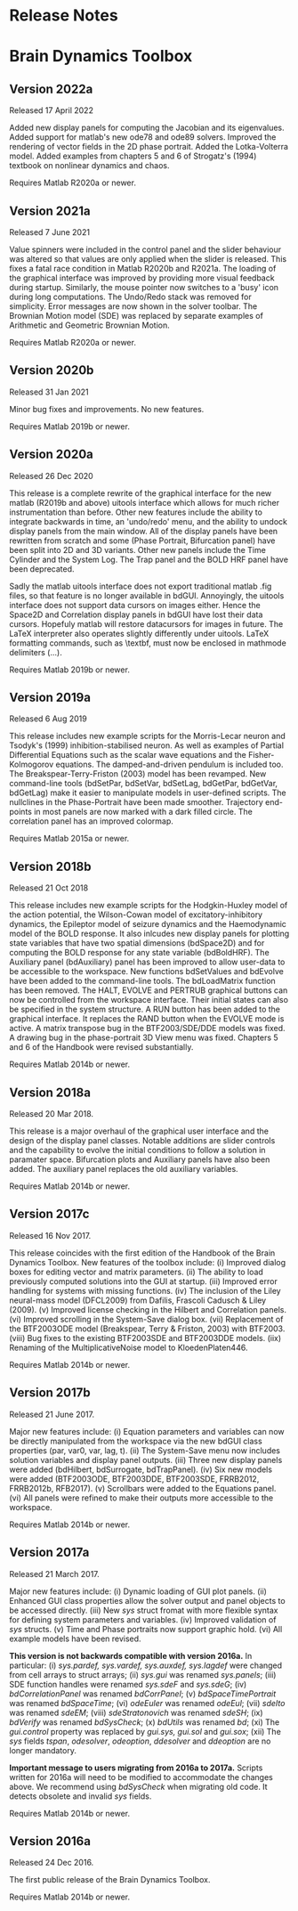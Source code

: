 # Release Notes
# Brain Dynamics Toolbox

## Version 2022a
Released 17 April 2022

Added new display panels for computing the Jacobian and its eigenvalues. Added support for matlab's new ode78 and ode89 solvers. Improved the rendering of vector fields in the 2D phase portrait. Added the Lotka-Volterra model. Added examples from chapters 5 and 6 of Strogatz's (1994) textbook on nonlinear dynamics and chaos.

Requires Matlab R2020a or newer.


## Version 2021a
Released 7 June 2021

Value spinners were included in the control panel and the slider behaviour was altered so that values are only applied when the slider is released. This fixes a fatal race condition in Matlab R2020b and R2021a. The loading of the graphical interface was improved by providing more visual feedback during startup. Similarly, the mouse pointer now switches to a 'busy' icon during long computations. The Undo/Redo stack was removed for simplicity. Error messages are now shown in the solver toolbar. The Brownian Motion model (SDE) was replaced by separate examples of Arithmetic and Geometric Brownian Motion.

Requires Matlab R2020a or newer.


## Version 2020b
Released 31 Jan 2021

Minor bug fixes and improvements. No new features.

Requires Matlab 2019b or newer.

## Version 2020a
Released 26 Dec 2020

This release is a complete rewrite of the graphical interface for the new matlab (R2019b and above) uitools interface which allows for much richer instrumentation than before. Other new features include the ability to integrate backwards in time, an 'undo/redo' menu, and the ability to undock display panels from the main window. All of the display panels have been rewritten from scratch and some (Phase Portrait, Bifurcation panel) have been split into 2D and 3D variants. Other new panels include the Time Cylinder and the System Log. The Trap panel and the BOLD HRF panel have been deprecated.

Sadly the matlab uitools interface does not export traditional matlab .fig files, so that feature is no longer available in bdGUI. Annoyingly, the uitools interface does not support data cursors on images either. Hence the Space2D and Correlation display panels in bdGUI have lost their data cursors. Hopefuly matlab will restore datacursors for images in future. The LaTeX interpreter also operates slightly differently under uitools. LaTeX formatting commands, such as \textbf, must now be enclosed in mathmode delimiters ($...$).

Requires Matlab 2019b or newer.

## Version 2019a
Released 6 Aug 2019

This release includes new example scripts for the Morris-Lecar neuron and Tsodyk's (1999) inhibition-stabilised neuron. As well as examples of Partial Differential Equations such as the scalar wave equations and the Fisher-Kolmogorov equations. The damped-and-driven pendulum is included too. The Breakspear-Terry-Friston (2003) model has been revamped. New command-line tools (bdSetPar, bdSetVar, bdSetLag, bdGetPar, bdGetVar, bdGetLag) make it easier to manipulate models in user-defined scripts. The nullclines in the Phase-Portrait have been made smoother. Trajectory end-points in most panels are now marked with a dark filled circle. The correlation panel has an improved colormap.

Requires Matlab 2015a or newer.

## Version 2018b
Released 21 Oct 2018

This release includes new example scripts for the Hodgkin-Huxley model of the action potential, the Wilson-Cowan model of excitatory-inhibitory dynamics, the Epileptor model of seizure dynamics and the Haemodynamic model of the BOLD response. It also inlcudes new display panels for plotting state variables that have two spatial dimensions (bdSpace2D) and for computing the BOLD response for any state variable (bdBoldHRF). The Auxiliary panel (bdAuxiliary) panel has been improved to allow user-data to be accessible to the workspace. New functions bdSetValues and bdEvolve have been added to the command-line tools. The bdLoadMatrix function has been removed. The HALT, EVOLVE and PERTRUB graphical buttons can now be controlled from the workspace interface. Their initial states can also be specified in the system structure. A RUN button has been added to the graphical interface. It replaces the RAND button when the EVOLVE mode is active. A matrix transpose bug in the BTF2003/SDE/DDE models was fixed. A drawing bug in the phase-portrait 3D View menu was fixed. Chapters 5 and 6 of the Handbook were revised substantially.

Requires Matlab 2014b or newer.

## Version 2018a
Released 20 Mar 2018.

This release is a major overhaul of the graphical user interface and the design of the display panel classes. Notable additions are slider controls and the capability to evolve the initial conditions to follow a solution in paramater space. Bifurcation plots and Auxiliary panels have also been added. The auxiliary panel replaces the old auxiliary variables.

Requires Matlab 2014b or newer.

## Version 2017c
Released 16 Nov 2017.

This release coincides with the first edition of the Handbook of the Brain Dynamics Toolbox.
New features of the toolbox include:
(i) Improved dialog boxes for editing vector and matrix parameters.
(ii) The ability to load previously computed solutions into the GUI at startup.
(iii) Improved error handling for systems with missing functions.
(iv) The inclusion of the Liley neural-mass model (DFCL2009) from Dafilis, Frascoli Cadusch & Liley (2009).
(v)  Improved license checking in the Hilbert and Correlation panels.
(vi) Improved scrolling in the System-Save dialog box.
(vii) Replacement of the BTF2003ODE model (Breakspear, Terry & Friston, 2003) with BTF2003.
(viii) Bug fixes to the existing BTF2003SDE and BTF2003DDE models.
(iix) Renaming of the MultiplicativeNoise model to KloedenPlaten446.

Requires Matlab 2014b or newer.

## Version 2017b
Released 21 June 2017. 

Major new features include:
(i) Equation parameters and variables can now be directly manipulated from the workspace via the new bdGUI class properties (par, var0, var, lag, t).
(ii) The System-Save menu now includes solution variables and display panel outputs.
(iii) Three new display panels were added (bdHilbert, bdSurrogate, bdTrapPanel).
(iv) Six new models were added (BTF2003ODE, BTF2003DDE, BTF2003SDE, FRRB2012, FRRB2012b, RFB2017).
(v) Scrollbars were added to the Equations panel. (vi) All panels were refined to make their outputs more accessible to the workspace.

Requires Matlab 2014b or newer.

## Version 2017a
Released 21 March 2017.

Major new features include:
(i) Dynamic loading of GUI plot panels.
(ii) Enhanced GUI class properties allow the solver output and panel objects to be accessed directly. 
(iii) New *sys* struct fromat with more flexible syntax for defining system parameters and variables.
(iv) Improved validation of *sys* structs.
(v) Time and Phase portraits now support graphic hold.
(vi) All example models have been revised.
 
**This version is not backwards compatible with version 2016a.** In particular: 
(i) *sys.pardef, sys.vardef, sys.auxdef, sys.lagdef* were changed from cell arrays to struct arrays; 
(ii) *sys.gui* was renamed *sys.panels*;
(iii) SDE function handles were renamed *sys.sdeF* and *sys.sdeG*;
(iv) *bdCorrelationPanel* was renamed *bdCorrPanel*;
(v) *bdSpaceTimePortrait* was renamed *bdSpaceTime*;
(vi) *odeEuler* was renamed *odeEul*;
(vii) *sdeIto* was renamed *sdeEM*;
(viii) *sdeStratonovich* was renamed *sdeSH*;
(ix) *bdVerify* was renamed *bdSysCheck*;
(x) *bdUtils* was renamed *bd*;
(xi) The *gui.control* property was replaced by *gui.sys, gui.sol* and *gui.sox*;
(xii) The *sys* fields *tspan*, *odesolver*, *odeoption*, *ddesolver* and *ddeoption* are no longer mandatory.

**Important message to users migrating from 2016a to 2017a.** Scripts written for 2016a will need to be modified to accommodate the changes above. We recommend using *bdSysCheck* when migrating old code. It detects obsolete and invalid *sys* fields. 

Requires Matlab 2014b or newer.


## Version 2016a
Released 24 Dec 2016.

The first public release of the Brain Dynamics Toolbox.

Requires Matlab 2014b or newer.